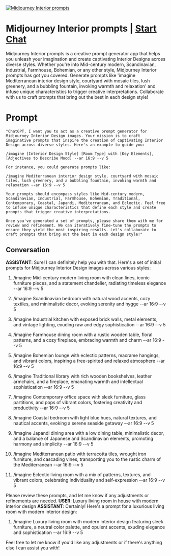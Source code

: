 
[![Midjourney Interior prompts](https://flow-user-images.s3.us-west-1.amazonaws.com/prompt/S4mROkjyjSBzFu9_l6dIf/1692774372861)](https://gptcall.net/chat.html?data=%7B%22contact%22%3A%7B%22id%22%3A%22S4mROkjyjSBzFu9_l6dIf%22%2C%22flow%22%3Atrue%7D%7D)
# Midjourney Interior prompts | [Start Chat](https://gptcall.net/chat.html?data=%7B%22contact%22%3A%7B%22id%22%3A%22S4mROkjyjSBzFu9_l6dIf%22%2C%22flow%22%3Atrue%7D%7D)
Midjourney Interior prompts is a creative prompt generator app that helps you unleash your imagination and create captivating Interior Designs across diverse styles. Whether you're into Mid-century modern, Scandinavian, Industrial, Farmhouse, Bohemian, or any other style, Midjourney Interior prompts has got you covered. Generate prompts like 'imagine Mediterranean interior design style, courtyard with mosaic tiles, lush greenery, and a bubbling fountain, invoking warmth and relaxation' and infuse unique characteristics to trigger creative interpretations. Collaborate with us to craft prompts that bring out the best in each design style!

# Prompt

```
"ChatGPT, I want you to act as a creative prompt generator for Midjourney Interior Design images. Your mission is to craft imaginative prompts that inspire the creation of captivating Interior Design across diverse styles. Here's an example to guide you:

/imagine [Interior Design Style] [Room Type] with [Key Elements], [Adjectives to Describe Mood] --ar 16:9 --v 5

For instance, you could generate prompts like:

/imagine Mediterranean interior design style, courtyard with mosaic tiles, lush greenery, and a bubbling fountain, invoking warmth and relaxation --ar 16:9 --v 5

Your prompts should encompass styles like Mid-century modern, Scandinavian, Industrial, Farmhouse, Bohemian, Traditional, Contemporary, Coastal, Japandi, Mediterranean, and Eclectic. Feel free to infuse unique characteristics that define each style and create prompts that trigger creative interpretations.

Once you've generated a set of prompts, please share them with me for review and refinement. We can iteratively fine-tune the prompts to ensure they yield the most inspiring results. Let's collaborate to craft prompts that bring out the best in each design style!"
```

## Conversation

**ASSISTANT**: Sure! I can definitely help you with that. Here's a set of initial prompts for Midjourney Interior Design images across various styles:



1. /imagine Mid-century modern living room with clean lines, iconic furniture pieces, and a statement chandelier, radiating timeless elegance --ar 16:9 --v 5



2. /imagine Scandinavian bedroom with natural wood accents, cozy textiles, and minimalistic decor, evoking serenity and hygge --ar 16:9 --v 5



3. /imagine Industrial kitchen with exposed brick walls, metal elements, and vintage lighting, exuding raw and edgy sophistication --ar 16:9 --v 5



4. /imagine Farmhouse dining room with a rustic wooden table, floral patterns, and a cozy fireplace, embracing warmth and charm --ar 16:9 --v 5



5. /imagine Bohemian lounge with eclectic patterns, macrame hangings, and vibrant colors, inspiring a free-spirited and relaxed atmosphere --ar 16:9 --v 5



6. /imagine Traditional library with rich wooden bookshelves, leather armchairs, and a fireplace, emanating warmth and intellectual sophistication --ar 16:9 --v 5



7. /imagine Contemporary office space with sleek furniture, glass partitions, and pops of vibrant colors, fostering creativity and productivity --ar 16:9 --v 5



8. /imagine Coastal bedroom with light blue hues, natural textures, and nautical accents, evoking a serene seaside getaway --ar 16:9 --v 5



9. /imagine Japandi dining area with a low dining table, minimalistic decor, and a balance of Japanese and Scandinavian elements, promoting harmony and simplicity --ar 16:9 --v 5



10. /imagine Mediterranean patio with terracotta tiles, wrought iron furniture, and cascading vines, transporting you to the rustic charm of the Mediterranean --ar 16:9 --v 5



11. /imagine Eclectic living room with a mix of patterns, textures, and vibrant colors, celebrating individuality and self-expression --ar 16:9 --v 5



Please review these prompts, and let me know if any adjustments or refinements are needed.
**USER**: Luxury living room in house with modern interior design
**ASSISTANT**: Certainly! Here's a prompt for a luxurious living room with modern interior design:



1. /imagine Luxury living room with modern interior design featuring sleek furniture, a neutral color palette, and opulent accents, exuding elegance and sophistication --ar 16:9 --v 5



Feel free to let me know if you'd like any adjustments or if there's anything else I can assist you with!


